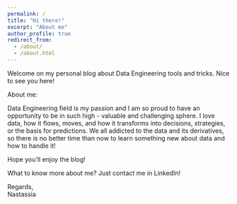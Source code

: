 ```yaml
---
permalink: /
title: "Hi there!"
excerpt: "About me"
author_profile: true
redirect_from: 
  - /about/
  - /about.html
---
```



Welcome on my personal blog about Data Engineering tools and tricks.
Nice to see you here!

About me:

Data Engineering field is my passion and I am so proud to have an opportunity to be in such high - valuable and challenging sphere. I love data, how it flows, moves, and how it transforms into decisions, strategies, or the basis for predictions. We all addicted to the data and its derivatives, so there is no better time than now to learn something new about data and how to handle it!

Hope you'll enjoy the blog!

What to know more about me? Just contact me in LinkedIn!


Regards,  
Nastassia